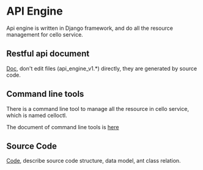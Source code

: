 # API Engine

Api engine is written in Django framework, and do all the resource management for cello service.

## Restful api document

[Doc](api.md), don't edit files (api_engine_v1.*) directly, they are generated by source code.

## Command line tools

There is a command line tool to manage all the resource in cello service, which is named celloctl.

The document of command line tools is [here](command_line/index.md)

## Source Code

[Code](code.md), describe source code structure, data model, ant class relation.

